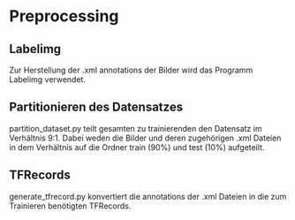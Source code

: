<h1>Preprocessing</h1>
  <h2>Labelimg</h2>
Zur Herstellung der .xml annotations der Bilder wird das Programm Labelimg verwendet.
	<h2>Partitionieren des Datensatzes</h2>
partition_dataset.py teilt gesamten zu trainierenden den Datensatz im Verhältnis 9:1. Dabei weden die Bilder und deren zugehörigen .xml Dateien in dem Verhältnis auf die Ordner train (90%) und test (10%) aufgeteilt.
	<h2>TFRecords</h2>
generate_tfrecord.py konvertiert die annotations der .xml Dateien in die zum Trainieren benötigten TFRecords.
